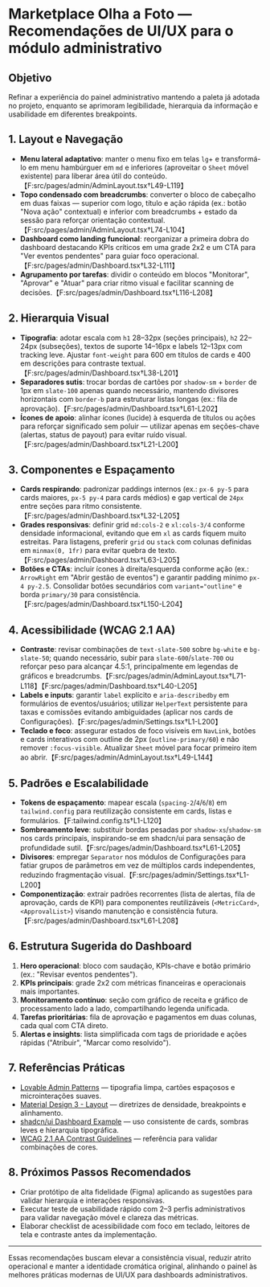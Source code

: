 # Marketplace Olha a Foto — Recomendações de UI/UX para o módulo administrativo

## Objetivo
Refinar a experiência do painel administrativo mantendo a paleta já adotada no projeto, enquanto se aprimoram legibilidade, hierarquia da informação e usabilidade em diferentes breakpoints.

## 1. Layout e Navegação
- **Menu lateral adaptativo**: manter o menu fixo em telas `lg`+ e transformá-lo em menu hambúrguer em `md` e inferiores (aproveitar o `Sheet` móvel existente) para liberar área útil do conteúdo.【F:src/pages/admin/AdminLayout.tsx†L49-L119】
- **Topo condensado com breadcrumbs**: converter o bloco de cabeçalho em duas faixas — superior com logo, título e ação rápida (ex.: botão "Nova ação" contextual) e inferior com breadcrumbs + estado da sessão para reforçar orientação contextual.【F:src/pages/admin/AdminLayout.tsx†L74-L104】
- **Dashboard como landing funcional**: reorganizar a primeira dobra do dashboard destacando KPIs críticos em uma grade 2x2 e um CTA para "Ver eventos pendentes" para guiar foco operacional.【F:src/pages/admin/Dashboard.tsx†L32-L111】
- **Agrupamento por tarefas**: dividir o conteúdo em blocos "Monitorar", "Aprovar" e "Atuar" para criar ritmo visual e facilitar scanning de decisões.【F:src/pages/admin/Dashboard.tsx†L116-L208】

## 2. Hierarquia Visual
- **Tipografia**: adotar escala com `h1` 28–32px (seções principais), `h2` 22–24px (subseções), textos de suporte 14–16px e labels 12–13px com tracking leve. Ajustar `font-weight` para 600 em títulos de cards e 400 em descrições para contraste textual.【F:src/pages/admin/Dashboard.tsx†L38-L201】
- **Separadores sutis**: trocar bordas de cartões por `shadow-sm` + `border` de 1px em `slate-100` apenas quando necessário, mantendo divisores horizontais com `border-b` para estruturar listas longas (ex.: fila de aprovação).【F:src/pages/admin/Dashboard.tsx†L61-L202】
- **Ícones de apoio**: alinhar ícones (lucide) à esquerda de títulos ou ações para reforçar significado sem poluir — utilizar apenas em seções-chave (alertas, status de payout) para evitar ruído visual.【F:src/pages/admin/Dashboard.tsx†L21-L200】

## 3. Componentes e Espaçamento
- **Cards respirando**: padronizar paddings internos (ex.: `px-6 py-5` para cards maiores, `px-5 py-4` para cards médios) e gap vertical de `24px` entre seções para ritmo consistente.【F:src/pages/admin/Dashboard.tsx†L32-L205】
- **Grades responsivas**: definir grid `md:cols-2` e `xl:cols-3/4` conforme densidade informacional, evitando que em `xl` as cards fiquem muito estreitas. Para listagens, preferir `grid` ou `stack` com colunas definidas em `minmax(0, 1fr)` para evitar quebra de texto.【F:src/pages/admin/Dashboard.tsx†L63-L205】
- **Botões e CTAs**: incluir ícones à direita/esquerda conforme ação (ex.: `ArrowRight` em "Abrir gestão de eventos") e garantir padding mínimo `px-4 py-2.5`. Consolidar botões secundários com `variant="outline"` e borda `primary/30` para consistência.【F:src/pages/admin/Dashboard.tsx†L150-L204】

## 4. Acessibilidade (WCAG 2.1 AA)
- **Contraste**: revisar combinações de `text-slate-500` sobre `bg-white` e `bg-slate-50`; quando necessário, subir para `slate-600`/`slate-700` ou reforçar peso para alcançar 4.5:1, principalmente em legendas de gráficos e breadcrumbs.【F:src/pages/admin/AdminLayout.tsx†L71-L118】【F:src/pages/admin/Dashboard.tsx†L40-L205】
- **Labels e inputs**: garantir `label` explícito e `aria-describedby` em formulários de eventos/usuários; utilizar `HelperText` persistente para taxas e comissões evitando ambiguidades (aplicar nos cards de Configurações).【F:src/pages/admin/Settings.tsx†L1-L200】
- **Teclado e foco**: assegurar estados de foco visíveis em `NavLink`, botões e cards interativos com outline de 2px (`outline-primary/60`) e não remover `:focus-visible`. Atualizar `Sheet` móvel para focar primeiro item ao abrir.【F:src/pages/admin/AdminLayout.tsx†L49-L144】

## 5. Padrões e Escalabilidade
- **Tokens de espaçamento**: mapear escala (`spacing-2`/`4`/`6`/`8`) em `tailwind.config` para reutilização consistente em cards, listas e formulários.【F:tailwind.config.ts†L1-L120】
- **Sombreamento leve**: substituir bordas pesadas por `shadow-xs`/`shadow-sm` nos cards principais, inspirando-se em shadcn/ui para sensação de profundidade sutil.【F:src/pages/admin/Dashboard.tsx†L61-L205】
- **Divisores**: empregar `Separator` nos módulos de Configurações para fatiar grupos de parâmetros em vez de múltiplos cards independentes, reduzindo fragmentação visual.【F:src/pages/admin/Settings.tsx†L1-L200】
- **Componentização**: extrair padrões recorrentes (lista de alertas, fila de aprovação, cards de KPI) para componentes reutilizáveis (`<MetricCard>`, `<ApprovalList>`) visando manutenção e consistência futura.【F:src/pages/admin/Dashboard.tsx†L61-L208】

## 6. Estrutura Sugerida do Dashboard
1. **Hero operacional**: bloco com saudação, KPIs-chave e botão primário (ex.: "Revisar eventos pendentes").
2. **KPIs principais**: grade 2x2 com métricas financeiras e operacionais mais importantes.
3. **Monitoramento contínuo**: seção com gráfico de receita e gráfico de processamento lado a lado, compartilhando legenda unificada.
4. **Tarefas prioritárias**: fila de aprovação e pagamentos em duas colunas, cada qual com CTA direto.
5. **Alertas e insights**: lista simplificada com tags de prioridade e ações rápidas ("Atribuir", "Marcar como resolvido").

## 7. Referências Práticas
- [Lovable Admin Patterns](https://lovable.so) — tipografia limpa, cartões espaçosos e microinterações suaves.
- [Material Design 3 - Layout](https://m3.material.io/foundations/layout/overview) — diretrizes de densidade, breakpoints e alinhamento.
- [shadcn/ui Dashboard Example](https://ui.shadcn.com/examples/dashboard) — uso consistente de cards, sombras leves e hierarquia tipográfica.
- [WCAG 2.1 AA Contrast Guidelines](https://www.w3.org/TR/WCAG21/#contrast-minimum) — referência para validar combinações de cores.

## 8. Próximos Passos Recomendados
- Criar protótipo de alta fidelidade (Figma) aplicando as sugestões para validar hierarquia e interações responsivas.
- Executar teste de usabilidade rápido com 2–3 perfis administrativos para validar navegação móvel e clareza das métricas.
- Elaborar checklist de acessibilidade com foco em teclado, leitores de tela e contraste antes da implementação.

---
Essas recomendações buscam elevar a consistência visual, reduzir atrito operacional e manter a identidade cromática original, alinhando o painel às melhores práticas modernas de UI/UX para dashboards administrativos.

